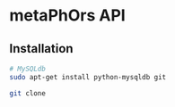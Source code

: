 # metaPhOrs API

## Installation

```bash
# MySQLdb
sudo apt-get install python-mysqldb git

git clone 
```
